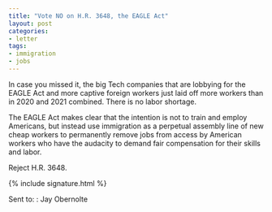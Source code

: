 ```yaml
---
title: "Vote NO on H.R. 3648, the EAGLE Act"
layout: post
categories:
- letter
tags:
- immigration
- jobs
---
```


In case you missed it, the big Tech companies that are lobbying for the EAGLE Act and more captive foreign workers just laid off more workers than in 2020 and 2021 combined. There is no labor shortage.

The EAGLE Act makes clear that the intention is not to train and employ Americans, but instead use immigration as a perpetual assembly line of new cheap workers to permanently remove jobs from access by American workers who have the audacity to demand fair compensation for their skills and labor.

Reject H.R. 3648.

{% include signature.html %}

Sent to:
: Jay Obernolte
